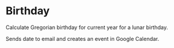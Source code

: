 # Birthday

Calculate Gregorian birthday for current year for a lunar birthday. 

Sends date to email and creates an event in Google Calendar.

